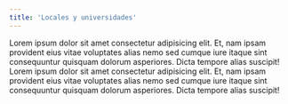 ```yaml
---
title: 'Locales y universidades'
---
```


Lorem ipsum dolor sit amet consectetur adipisicing elit. Et, nam ipsam provident eius vitae voluptates alias nemo sed cumque iure itaque sint consequuntur quisquam dolorum asperiores. Dicta tempore alias suscipit!
Lorem ipsum dolor sit amet consectetur adipisicing elit. Et, nam ipsam provident eius vitae voluptates alias nemo sed cumque iure itaque sint consequuntur quisquam dolorum asperiores. Dicta tempore alias suscipit!
